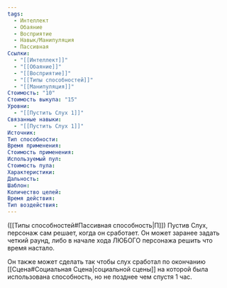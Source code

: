 ```yaml
---
tags:
  - Интеллект
  - Обаяние
  - Восприятие
  - Навык/Манипуляция
  - Пассивная
Ссылки:
  - "[[Интеллект]]"
  - "[[Обаяние]]"
  - "[[Восприятие]]"
  - "[[Типы способностей]]"
  - "[[Манипуляция]]"
Стоимость: "10"
Стоимость выкупа: "15"
Уровни:
  - "[[Пустить Слух 1]]"
Связанные навыки:
  - "[[Пустить Слух 1]]"
Источник:
Тип способности:
Время применения:
Стоимость применения:
Используемый пул:
Стоимость пула:
Характеристики:
Дальность:
Шаблон:
Количество целей:
Время действия:
Тип воздействия:
---
```

([[Типы способностей#Пассивная способность|П]]) Пустив Слух, персонаж сам решает, когда он сработает. Он может заранее задать четкий раунд, либо в начале хода ЛЮБОГО персонажа решить что время настало. 

Он также может сделать так чтобы слух сработал по окончанию [[Сцена#Социальная Сцена|социальной сцены]] на которой была использована способность, но не позднее чем спустя 1 час. 